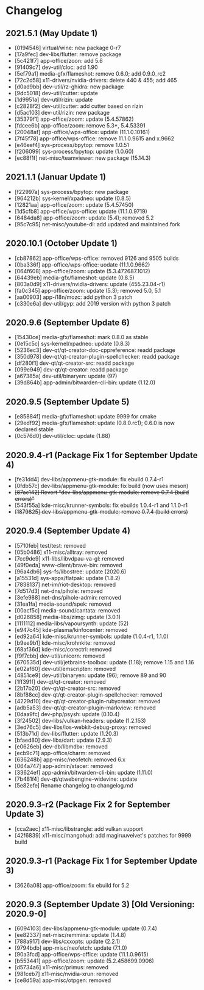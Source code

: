 # Changelog

## 2021.5.1 (May Update 1)

* [0194546] virtual/wine: new package 0-r7
* [17a9fec] dev-libs/flutter: remove package
* [5c421f7] app-office/zoon: add 5.6
* [91409c7] dev-util/cloc: add 1.90
* [5ef79a1] media-gfx/flameshot: remove 0.6.0; add 0.9.0_rc2
* [72c2d58] x11-drivers/nvidia-drivers: delete 440 & 455; add 465
* [d0ad9bb] dev-util/rz-ghidra: new package
* [9dc5018] dev-util/cutter: update
* [1d9951a] dev-util/rizin: update
* [c2828f2] dev-util/cutter: add cutter based on rizin
* [d5ac103] dev-util/rizin: new package
* [35379f1] app-office/zoom: update (5.4.57862)
* [fdcee6b] app-office/zoom: remove 5.3*, 5.4.53391
* [20048af] app-office/wps-office: update (11.1.0.10161)
* [7f45f78] app-office/wps-office: remove 11.1.0.9615 and x.9662
* [e46eef4] sys-process/bpytop: remove 1.0.51
* [f206099] sys-process/bpytop: update (1.0.60)
* [ec88f1f] net-misc/teamviewer: new package (15.14.3)

## 2021.1.1  (Januar Update 1)

* [f22997a] sys-process/bpytop: new package
* [964212b] sys-kernel/xpadneo: update (0.8.5)
* [12821aa] app-office/zoom: update (5.4.57450)
* [1d5cfb8] app-office/wps-office: update (11.1.0.9719)
* [6484da8] app-office/zoom: update (5.4); removed 5.2
* [95c7c95] net-misc/youtube-dl: add updated and maintained fork

## 2020.10.1 (October Update 1)

* [cb87862] app-office/wps-office: removed 9126 and 9505 builds
* [0ba336f] app-office/wps-office: uodate (11.1.0.9662)
* [064f608] app-office/zoom: update (5.3.472687.1012)
* [64439eb] media-gfx/flameshot: update (0.8.5)
* [803a0d9] x11-drivers/nvidia-drivers: update (455.23.04-r1)
* [fa0c345] app-office/zoom: update (5.3); removed 5.0, 5.1
* [aa00903] app-i18n/mozc: add python 3 patch
* [c330e6a] dev-util/gyp: add 2019 version with python 3 patch

## 2020.9.6 (September Update 6)

* [15430ce] media-gfx/flameshot: mark 0.8.0 as stable
* [0e15c5c] sys-kernel/xpadneo: update (0.8.3)
* [5236ec3] dev-qt/qt-creator-doc-cppreference: readd package
* [350d978] dev-qt/qt-creator-plugin-spellchecker: readd package
* [df280f1] dev-qt/qt-creator-src: readd package
* [099e949] dev-qt/qt-creator: readd package
* [a67385a] dev-util/binaryen: update (97)
* [39d864b] app-admin/bitwarden-cli-bin: update (1.12.0)

## 2020.9.5 (September Update 5)

* [e85884f] media-gfx/flameshot: update 9999 for cmake
* [29edf92] media-gfx/flameshot: update (0.8.0.rc1); 0.6.0 is now declared stable
* [0c576d0] dev-util/cloc: update (1.88)

## 2020.9.4-r1 (Package Fix 1 for September Update 4)

* [fe31dd4] dev-libs/appmenu-gtk-module: fix ebuild 0.7.4-r1
* [0fdb57c] dev-libs/appmenu-gtk-module: fix build (now uses meson)
* ~~[87ac142] Revert "dev-libs/appmenu-gtk-module: remove 0.7.4 (build errors)"~~
* [543f55a] kde-misc/krunner-symbols: fix ebuilds 1.0.4-r1 and 1.1.0-r1
* ~~[1879825] dev-libs/appmenu-gtk-module: remove 0.7.4 (build errors)~~

## 2020.9.4 (September Update 4)

* [5710feb] test/test: removed
* [05b0486] x11-misc/alltray: removed
* [7cc9de9] x11-libs/libvdpau-va-gl: removed
* [49f0eda] www-client/brave-bin: removed
* [96a4db6] sys-fs/libostree: update (2020.6)
* [a15531d] sys-apps/flatpak: update (1.8.2)
* [7838137] net-im/riot-desktop: removed
* [7d517d3] net-dns/pihole: removed
* [3efe988] net-dns/pihole-admin: removed
* [31ea1fa] media-sound/spek: removed
* [00acf5c] media-sound/cantata: removed
* [d026858] media-libs/zimg: update (3.0.1)
* [1111112] media-libs/vapoursynth: update (52)
* [e947c45] kde-plasma/kinfocenter: removed
* [ed92a64] kde-misc/krunner-symbols: update (1.0.4-r1, 1.1.0)
* [b9ee9b1] kde-misc/krohnkite: removed
* [68af36d] kde-misc/corectrl: removed
* [f9f7cbb] dev-util/unicorn: removed
* [670535d] dev-util/jetbrains-toolbox: update (1.18); remove 1.15 and 1.16
* [e02af60] dev-util/emscripten: removed
* [4851ce9] dev-util/binaryen: update (96); remove 89 and 90
* [1ff391f] dev-qt/qt-creator: removed
* [2b17b20] dev-qt/qt-creator-src: removed
* [8bf88cc] dev-qt/qt-creator-plugin-spellchecker: removed
* [4229d10] dev-qt/qt-creator-plugin-rubycreator: removed
* [adb5a53] dev-qt/qt-creator-plugin-markview: removed
* [0daa9fc] dev-php/psysh: update (0.10.4)
* [3f24502] dev-libs/vulkan-headers: update (1.2.153)
* [3ed76c5] dev-libs/ios-webkit-debug-proxy: removed
* [513b71d] dev-libs/flutter: update (1.20.3)
* [bfaed80] dev-libs/dart: update (2.9.3)
* [e0626eb] dev-db/libmdbx: removed
* [ecb9c71] app-office/charm: removed
* [636248b] app-misc/neofetch: removed 6.x
* [064a747] app-admin/stacer: removed
* [33624ef] app-admin/bitwarden-cli-bin: update (1.11.0)
* [7b481f4] dev-qt/qtwebengine-widevine: update
* [5e82efe] Rename changelog to changelog.md

## 2020.9.3-r2 (Package Fix 2 for September Update 3)

* [cca2aec] x11-misc/libstrangle: add vulkan support
* [42f6839] x11-misc/mangohud: add magiruuvelvet's patches for 9999 build

## 2020.9.3-r1 (Package Fix 1 for September Update 3)

* [3626a08] app-office/zoom: fix ebuild for 5.2

## 2020.9.3 (September Update 3) [Old Versioning: 2020.9-0]

* [6094103] dev-libs/appmenu-gtk-module: update (0.7.4)
* [ee82337] net-misc/remmina: update (1.4.8)
* [788a917] dev-libs/cxxopts: update (2.2.1)
* [9794bdb] app-misc/neofetch: update (7.1.0)
* [90a3fcd] app-office/wps-office: update (11.1.0.9615)
* [b553441] app-office/zoom: update (5.2.458699.0906)
* [d5734a6] x11-misc/primus: removed
* [981ceb7] x11-misc/nvidia-xrun: removed
* [ce8d59a] app-misc/otpgen: removed
